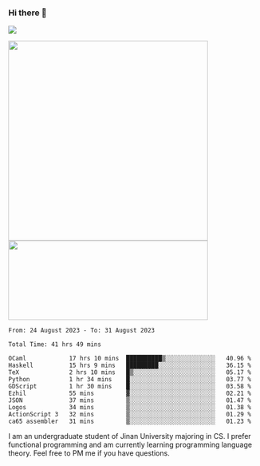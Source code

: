 ### Hi there 👋

<!--
**pe200012/pe200012** is a ✨ _special_ ✨ repository because its `README.md` (this file) appears on your GitHub profile.

Here are some ideas to get you started:

- 🔭 I’m currently working on ...
- 🌱 I’m currently learning ...
- 👯 I’m looking to collaborate on ...
- 🤔 I’m looking for help with ...
- 💬 Ask me about ...
- 📫 How to reach me: ...
- 😄 Pronouns: ...
- ⚡ Fun fact: ...
-->
![](https://www.codewars.com/users/pe200012/badges/large)
<p>
    <img width="400em" src="https://github-readme-stats-git-masterrstaa-rickstaa.vercel.app/api?username=pe200012&show_icons=true&icon_color=f44336&title_color=757de8&rank_icon=github">
    <img width="400em" height="159em" src="https://github-readme-stats-git-masterrstaa-rickstaa.vercel.app/api/top-langs/?username=pe200012&hide=html,cmake,css&title_color=757de8&layout=compact">
</p>

<!--START_SECTION:waka-->

```all_time
From: 24 August 2023 - To: 31 August 2023

Total Time: 41 hrs 49 mins

OCaml            17 hrs 10 mins  ██████████▒░░░░░░░░░░░░░░   40.96 %
Haskell          15 hrs 9 mins   █████████░░░░░░░░░░░░░░░░   36.15 %
TeX              2 hrs 10 mins   █▒░░░░░░░░░░░░░░░░░░░░░░░   05.17 %
Python           1 hr 34 mins    █░░░░░░░░░░░░░░░░░░░░░░░░   03.77 %
GDScript         1 hr 30 mins    █░░░░░░░░░░░░░░░░░░░░░░░░   03.58 %
Ezhil            55 mins         ▓░░░░░░░░░░░░░░░░░░░░░░░░   02.21 %
JSON             37 mins         ▒░░░░░░░░░░░░░░░░░░░░░░░░   01.47 %
Logos            34 mins         ▒░░░░░░░░░░░░░░░░░░░░░░░░   01.38 %
ActionScript 3   32 mins         ▒░░░░░░░░░░░░░░░░░░░░░░░░   01.29 %
ca65 assembler   31 mins         ▒░░░░░░░░░░░░░░░░░░░░░░░░   01.23 %
```

<!--END_SECTION:waka-->

I am an undergraduate student of Jinan University majoring in CS. I prefer functional programming and am currently learning programming language theory. Feel free to PM me if you have questions.
